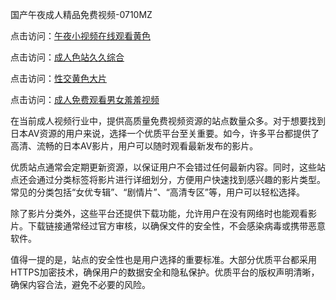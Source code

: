 国产午夜成人精品免费视频-0710MZ

点击访问：<a href="https://heiliaowzu4ur.pages.dev">午夜小视频在线观看黄色</a>

点击访问：<a href="https://heiliaoxqkkct.pages.dev">成人色站久久综合</a>

点击访问：<a href="https://heiliaowt0d7p.pages.dev">性交黄色大片</a>

点击访问：<a href="https://heiliaoxwd5i8.pages.dev">成人免费观看男女羞羞视频</a>

在当前成人视频行业中，提供高质量免费视频资源的站点数量众多。对于想要找到日本AV资源的用户来说，选择一个优质平台至关重要。如今，许多平台都提供了高清、流畅的日本AV影片，用户可以随时观看最新发布的影片。

优质站点通常会定期更新资源，以保证用户不会错过任何最新内容。同时，这些站点还会通过分类标签将影片进行详细划分，方便用户快速找到感兴趣的影片类型。常见的分类包括“女优专辑”、“剧情片”、“高清专区”等，用户可以轻松选择。

除了影片分类外，这些平台还提供下载功能，允许用户在没有网络时也能观看影片。下载链接通常经过官方审核，以确保文件的安全性，不会感染病毒或携带恶意软件。

值得一提的是，站点的安全性也是用户选择的重要标准。大部分优质平台都采用HTTPS加密技术，确保用户的数据安全和隐私保护。优质平台的版权声明清晰，确保内容合法，避免不必要的风险。

<span style="display:none;">[Canonical link]( )</span>
